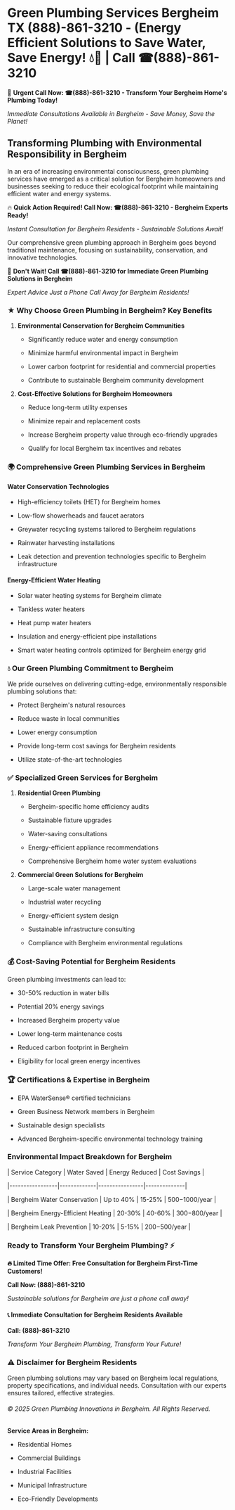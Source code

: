 # Green Plumbing Services Bergheim TX (888)-861-3210 - (Energy Efficient Solutions to Save Water, Save Energy! 💧🌿 | Call ☎(888)-861-3210

🚨 **Urgent Call Now: ☎(888)-861-3210 - Transform Your Bergheim Home's Plumbing Today!**
*Immediate Consultations Available in Bergheim - Save Money, Save the Planet!*

## Transforming Plumbing with Environmental Responsibility in Bergheim

In an era of increasing environmental consciousness, green plumbing services have emerged as a critical solution for Bergheim homeowners and businesses seeking to reduce their ecological footprint while maintaining efficient water and energy systems. 

🔥 **Quick Action Required! Call Now: ☎(888)-861-3210 - Bergheim Experts Ready!**
*Instant Consultation for Bergheim Residents - Sustainable Solutions Await!*

Our comprehensive green plumbing approach in Bergheim goes beyond traditional maintenance, focusing on sustainability, conservation, and innovative technologies.

🚨 **Don't Wait! Call ☎(888)-861-3210 for Immediate Green Plumbing Solutions in Bergheim**
*Expert Advice Just a Phone Call Away for Bergheim Residents!*

### ★ Why Choose Green Plumbing in Bergheim? Key Benefits

1. **Environmental Conservation for Bergheim Communities** 
   - Significantly reduce water and energy consumption
   - Minimize harmful environmental impact in Bergheim
   - Lower carbon footprint for residential and commercial properties
   - Contribute to sustainable Bergheim community development

2. **Cost-Effective Solutions for Bergheim Homeowners** 
   - Reduce long-term utility expenses
   - Minimize repair and replacement costs
   - Increase Bergheim property value through eco-friendly upgrades
   - Qualify for local Bergheim tax incentives and rebates

### 🌍 Comprehensive Green Plumbing Services in Bergheim

#### Water Conservation Technologies
- High-efficiency toilets (HET) for Bergheim homes
- Low-flow showerheads and faucet aerators
- Greywater recycling systems tailored to Bergheim regulations
- Rainwater harvesting installations
- Leak detection and prevention technologies specific to Bergheim infrastructure

#### Energy-Efficient Water Heating
- Solar water heating systems for Bergheim climate
- Tankless water heaters
- Heat pump water heaters
- Insulation and energy-efficient pipe installations
- Smart water heating controls optimized for Bergheim energy grid

### 💧 Our Green Plumbing Commitment to Bergheim

We pride ourselves on delivering cutting-edge, environmentally responsible plumbing solutions that:
- Protect Bergheim's natural resources
- Reduce waste in local communities
- Lower energy consumption
- Provide long-term cost savings for Bergheim residents
- Utilize state-of-the-art technologies

### ✅ Specialized Green Services for Bergheim

1. **Residential Green Plumbing**
   - Bergheim-specific home efficiency audits
   - Sustainable fixture upgrades
   - Water-saving consultations
   - Energy-efficient appliance recommendations
   - Comprehensive Bergheim home water system evaluations

2. **Commercial Green Solutions for Bergheim**
   - Large-scale water management
   - Industrial water recycling
   - Energy-efficient system design
   - Sustainable infrastructure consulting
   - Compliance with Bergheim environmental regulations

### 💰 Cost-Saving Potential for Bergheim Residents

Green plumbing investments can lead to:
- 30-50% reduction in water bills
- Potential 20% energy savings
- Increased Bergheim property value
- Lower long-term maintenance costs
- Reduced carbon footprint in Bergheim
- Eligibility for local green energy incentives

### 🏆 Certifications & Expertise in Bergheim

- EPA WaterSense® certified technicians
- Green Business Network members in Bergheim
- Sustainable design specialists
- Advanced Bergheim-specific environmental technology training

### Environmental Impact Breakdown for Bergheim

| Service Category | Water Saved | Energy Reduced | Cost Savings |
|-----------------|-------------|----------------|--------------|
| Bergheim Water Conservation | Up to 40% | 15-25% | $500-$1000/year |
| Bergheim Energy-Efficient Heating | 20-30% | 40-60% | $300-$800/year |
| Bergheim Leak Prevention | 10-20% | 5-15% | $200-$500/year |

### Ready to Transform Your Bergheim Plumbing? ⚡

**🔥 Limited Time Offer: Free Consultation for Bergheim First-Time Customers!**

**Call Now: (888)-861-3210**
*Sustainable solutions for Bergheim are just a phone call away!*

#### 📞 Immediate Consultation for Bergheim Residents Available

**Call: (888)-861-3210**
*Transform Your Bergheim Plumbing, Transform Your Future!*

### ⚠️ Disclaimer for Bergheim Residents

Green plumbing solutions may vary based on Bergheim local regulations, property specifications, and individual needs. Consultation with our experts ensures tailored, effective strategies.

###### © 2025 Green Plumbing Innovations in Bergheim. All Rights Reserved.

**Service Areas in Bergheim:** 
- Residential Homes
- Commercial Buildings
- Industrial Facilities
- Municipal Infrastructure
- Eco-Friendly Developments